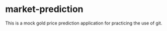 # market-prediction
This is a mock gold price prediction application for practicing the use of git.
